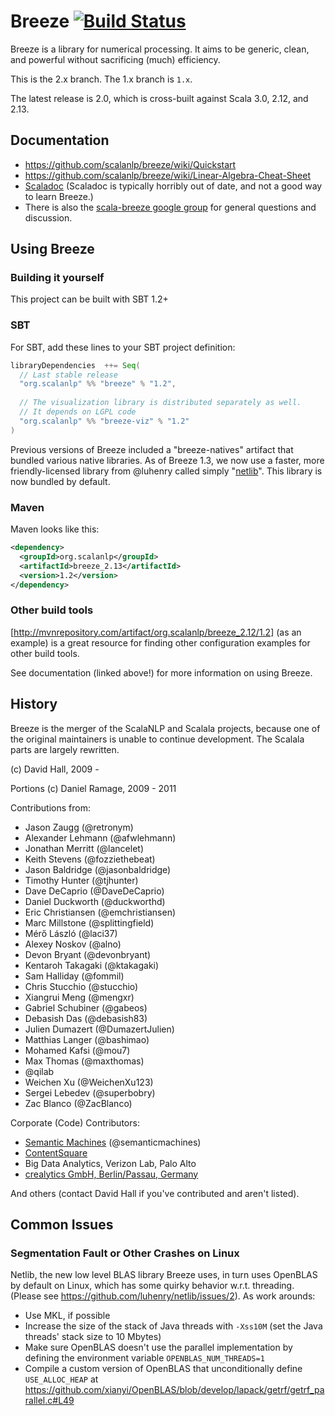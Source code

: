 # Breeze [![Build Status](https://travis-ci.org/scalanlp/breeze.svg?branch=master)](https://travis-ci.org/scalanlp/breeze)

Breeze is a library for numerical processing. It aims to be generic, clean, and powerful without sacrificing (much) efficiency.

This is the 2.x branch. The 1.x branch is `1.x`.

The latest release is 2.0, which is cross-built against Scala 3.0, 2.12, and 2.13.

## Documentation

* https://github.com/scalanlp/breeze/wiki/Quickstart
* https://github.com/scalanlp/breeze/wiki/Linear-Algebra-Cheat-Sheet
* [Scaladoc](http://www.scalanlp.org/api/breeze/) (Scaladoc is typically horribly out of date, and not a good way to learn Breeze.)
* There is also the [scala-breeze google group](https://groups.google.com/forum/#!forum/scala-breeze) for general questions and discussion.


## Using Breeze

### Building it yourself

This project can be built with SBT 1.2+

### SBT

For SBT, add these lines to your SBT project definition:

```scala
libraryDependencies  ++= Seq(
  // Last stable release
  "org.scalanlp" %% "breeze" % "1.2",
  
  // The visualization library is distributed separately as well.
  // It depends on LGPL code
  "org.scalanlp" %% "breeze-viz" % "1.2"
)


```

Previous versions of Breeze included a "breeze-natives" artifact that bundled various native libraries. As of Breeze 1.3, we now use a faster, more friendly-licensed library from @luhenry called simply "[netlib](https://github.com/luhenry/netlib)". This library is now bundled by default.


### Maven

Maven looks like this:

```xml
<dependency>
  <groupId>org.scalanlp</groupId>
  <artifactId>breeze_2.13</artifactId>
  <version>1.2</version>
</dependency>
```

### Other build tools
[http://mvnrepository.com/artifact/org.scalanlp/breeze_2.12/1.2] (as an example) is a great resource for finding other configuration examples for other build tools.

See documentation (linked above!) for more information on using Breeze.


## History

Breeze is the merger of the ScalaNLP and Scalala projects, because one of the original maintainers is unable to continue development. The Scalala parts are largely rewritten.

(c) David Hall, 2009 -

Portions (c) Daniel Ramage, 2009 - 2011

Contributions from:

* Jason Zaugg (@retronym)
* Alexander Lehmann (@afwlehmann)
* Jonathan Merritt (@lancelet)
* Keith Stevens (@fozziethebeat)
* Jason Baldridge (@jasonbaldridge)
* Timothy Hunter (@tjhunter)
* Dave DeCaprio (@DaveDeCaprio)
* Daniel Duckworth (@duckworthd)
* Eric Christiansen (@emchristiansen)
* Marc Millstone (@splittingfield)
* Mérő László (@laci37)
* Alexey Noskov (@alno)
* Devon Bryant (@devonbryant)
* Kentaroh Takagaki (@ktakagaki)
* Sam Halliday (@fommil)
* Chris Stucchio (@stucchio)
* Xiangrui Meng (@mengxr)
* Gabriel Schubiner (@gabeos)
* Debasish Das (@debasish83)
* Julien Dumazert (@DumazertJulien)
* Matthias Langer (@bashimao)
* Mohamed Kafsi (@mou7)
* Max Thomas (@maxthomas)
* @qilab
* Weichen Xu (@WeichenXu123)
* Sergei Lebedev (@superbobry)
* Zac Blanco (@ZacBlanco)

Corporate (Code) Contributors:
* [Semantic Machines](http://www.semanticmachines.com/) (@semanticmachines)
* [ContentSquare](http://www.contentsquare.com/en/)
* Big Data Analytics, Verizon Lab, Palo Alto
* [crealytics GmbH, Berlin/Passau, Germany](https://crealytics.com/)


And others (contact David Hall if you've contributed and aren't listed).

## Common Issues

### Segmentation Fault or Other Crashes on Linux

Netlib, the new low level BLAS library Breeze uses, in turn uses OpenBLAS by default on Linux, which has some quirky behavior w.r.t. threading. (Please see https://github.com/luhenry/netlib/issues/2).
As work arounds:

* Use MKL, if possible
* Increase the size of the stack of Java threads with `-Xss10M` (set the Java threads' stack size to 10 Mbytes)
* Make sure OpenBLAS doesn't use the parallel implementation by defining the environment variable `OPENBLAS_NUM_THREADS=1`
* Compile a custom version of OpenBLAS that unconditionally define `USE_ALLOC_HEAP` at https://github.com/xianyi/OpenBLAS/blob/develop/lapack/getrf/getrf_parallel.c#L49

